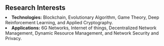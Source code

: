 <h2 style="margin: 60px 0px 10px;">Research Interests</h2>

<ul style="margin: 0; padding-left: 0; list-style-position: inside;">
    <li><strong>Technologies:</strong> Blockchain, Evolutionary Algorithm, Game Theory, Deep Reinforcement Learning, and Applied Cryptography.</li>
    <li><strong>Applications:</strong> 6G Networks, Internet of things, Decentralized Network Management, Dynamic Resource Management, and Network Security and Privacy.</li>
</ul>